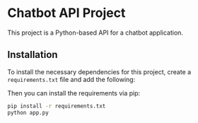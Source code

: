 # Chatbot API Project

This project is a Python-based API for a chatbot application.

## Installation

To install the necessary dependencies for this project, create a `requirements.txt` file and add the following:


Then you can install the requirements via pip:

```bash
pip install -r requirements.txt
python app.py
